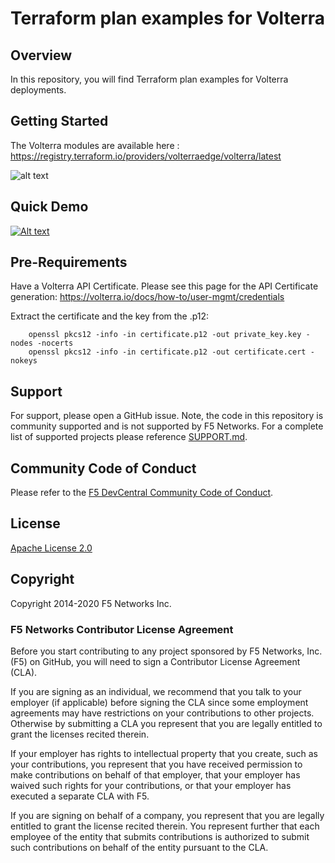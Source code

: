 # Terraform plan examples for Volterra

## Overview
In this repository, you will find Terraform plan examples for Volterra deployments.

## Getting Started
The Volterra modules are available here : https://registry.terraform.io/providers/volterraedge/volterra/latest

![alt text][logo]

[logo]: https://raw.githubusercontent.com/f5devcentral/terraform-volterra/main/terraform_screen.png "Terraform"

## Quick Demo

[![Alt text](https://img.youtube.com/vi/M2TGAFAbsSc/0.jpg)](https://www.youtube.com/watch?v=M2TGAFAbsSc)

## Pre-Requirements
Have a Volterra API Certificate. Please see this page for the API Certificate generation: https://volterra.io/docs/how-to/user-mgmt/credentials

Extract the certificate and the key from the .p12:

```
    openssl pkcs12 -info -in certificate.p12 -out private_key.key -nodes -nocerts
    openssl pkcs12 -info -in certificate.p12 -out certificate.cert -nokeys
```


## Support
For support, please open a GitHub issue.  Note, the code in this repository is community supported and is not supported by F5 Networks.  For a complete list of supported projects please reference [SUPPORT.md](SUPPORT.md).

## Community Code of Conduct
Please refer to the [F5 DevCentral Community Code of Conduct](code_of_conduct.md).


## License
[Apache License 2.0](LICENSE)

## Copyright
Copyright 2014-2020 F5 Networks Inc.


### F5 Networks Contributor License Agreement

Before you start contributing to any project sponsored by F5 Networks, Inc. (F5) on GitHub, you will need to sign a Contributor License Agreement (CLA).

If you are signing as an individual, we recommend that you talk to your employer (if applicable) before signing the CLA since some employment agreements may have restrictions on your contributions to other projects.
Otherwise by submitting a CLA you represent that you are legally entitled to grant the licenses recited therein.

If your employer has rights to intellectual property that you create, such as your contributions, you represent that you have received permission to make contributions on behalf of that employer, that your employer has waived such rights for your contributions, or that your employer has executed a separate CLA with F5.

If you are signing on behalf of a company, you represent that you are legally entitled to grant the license recited therein.
You represent further that each employee of the entity that submits contributions is authorized to submit such contributions on behalf of the entity pursuant to the CLA.